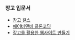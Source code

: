 ### 장고 입문서
- [장고 걸스](https://tutorial.djangogirls.org/ko/)
- [에어비앤비 클론코딩](https://nomadcoders.co/airbnb-clone)
- [장고를 활용한 웹사이트 만들기](https://programmers.co.kr/learn/courses/6)